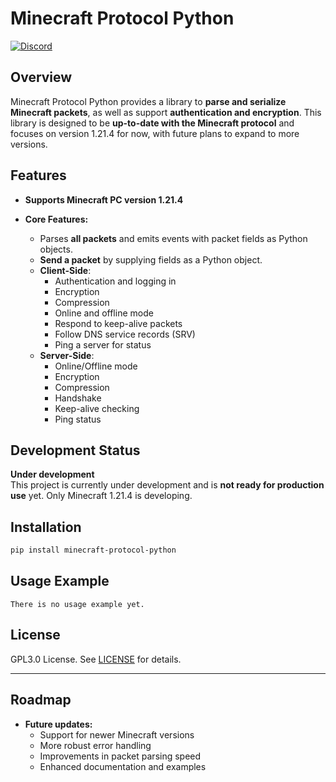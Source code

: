 
# Minecraft Protocol Python

[![Discord](https://img.shields.io/discord/338512177474962178.svg)](https://discord.gg/FkyNrjgpm5)  

## Overview

Minecraft Protocol Python provides a library to **parse and serialize Minecraft packets**, as well as support **authentication and encryption**. This library is designed to be **up-to-date with the Minecraft protocol** and focuses on version 1.21.4 for now, with future plans to expand to more versions.

## Features

- **Supports Minecraft PC version 1.21.4**

- **Core Features:**
  - Parses **all packets** and emits events with packet fields as Python objects.
  - **Send a packet** by supplying fields as a Python object.
  - **Client-Side**:  
    - Authentication and logging in
    - Encryption
    - Compression
    - Online and offline mode
    - Respond to keep-alive packets
    - Follow DNS service records (SRV)
    - Ping a server for status
  - **Server-Side**:  
    - Online/Offline mode
    - Encryption
    - Compression
    - Handshake
    - Keep-alive checking
    - Ping status

## Development Status

**Under development**  
This project is currently under development and is **not ready for production use** yet. Only Minecraft 1.21.4 is developing.

## Installation

```bash
pip install minecraft-protocol-python
```

## Usage Example

```
There is no usage example yet.
```

## License

GPL3.0 License. See [LICENSE](LICENSE) for details.

---

## Roadmap

- **Future updates:**
  - Support for newer Minecraft versions
  - More robust error handling
  - Improvements in packet parsing speed
  - Enhanced documentation and examples


